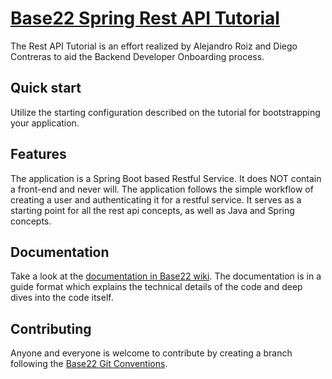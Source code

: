 # [Base22 Spring Rest API Tutorial](https://base22.atlassian.net/wiki/spaces/~Alejandro.Roiz/pages/9601034/Learn+how+to+create+a+RESTful+Service+Using+Spring+Boot)
The Rest API Tutorial is an effort realized by Alejandro Roiz and Diego Contreras to aid the Backend Developer Onboarding process.


## Quick start
Utilize the starting configuration described on the tutorial for bootstrapping your application.


## Features
The application is a Spring Boot based Restful Service. It does NOT contain a front-end and never will.
The application follows the simple workflow of creating a user and authenticating it for a restful service. It serves as a starting point for all the rest api concepts, as well as Java and Spring concepts.


## Documentation
Take a look at the [documentation in Base22 wiki](https://base22.atlassian.net/wiki/spaces/~Alejandro.Roiz/pages/9601034/Learn+how+to+create+a+RESTful+Service+Using+Spring+Boot). The documentation is in a guide format which explains the technical details of the code and deep dives into the code itself.


## Contributing
Anyone and everyone is welcome to contribute by creating a branch following the [Base22 Git Conventions](https://base22.atlassian.net/wiki/spaces/BDEVP/pages/102269330/Base22+Git+Best+Practices+and+Guidelines).
